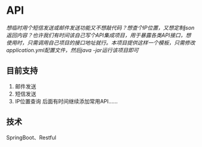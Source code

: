 # API
*想临时用个短信发送或邮件发送功能又不想敲代码？想查个IP位置，又想定制json返回内容？也许我们有时间该自己写个API集成项目，用于暴露各类API接口，想使用时，只需调用自己项目的接口地址就行。本项目提供这样一个模板，只需修改application.yml配置文件，然后java -jar运行该项目即可*

## 目前支持
1. 邮件发送
2. 短信发送
3. IP位置查询
后面有时间继续添加常用API……

## 技术
SpringBoot、Restful
